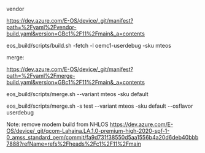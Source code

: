 
vendor

https://dev.azure.com/E-OS/device/_git/manifest?path=%2Fyaml%2Fvendor-build.yaml&version=GBc1%2F11%2Fmain&_a=contents

eos_build/scripts/build.sh -fetch -l oemc1-userdebug -sku mteos

merge:

https://dev.azure.com/E-OS/device/_git/manifest?path=%2Fyaml%2Fmerge-build.yaml&version=GBc1%2F11%2Fmain&_a=contents

eos_build/scripts/merge.sh --variant mteos -sku default

eos_build/scripts/merge.sh -s test --variant mteos -sku default --osflavor userdebug



Note:
remove modem build from NHLOS
https://dev.azure.com/E-OS/device/_git/qcom-Lahaina.LA.1.0-premium-high-2020-spf-1-0_amss_standard_oem/commit/fa9d731f38550d5aa1556b4a20d6deb40bbb7888?refName=refs%2Fheads%2Fc1%2F11%2Fmain
